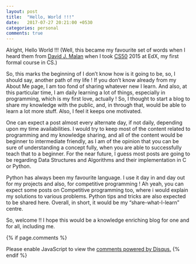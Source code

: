 ```yaml
---
layout: post
title:  "Hello, World !!!"
date:   2017-07-27 20:21:00 +0530
categories: personal
comments: true
---
```

Alright, Hello World !!! (Well, this became my favourite set of words when I heard them from [David J. Malan](http://cs.harvard.edu/malan/) when I took [CS50](https://www.edx.org/course/introduction-computer-science-harvardx-cs50x) 2015 at EdX, my first formal course in CS.)

So, this marks the beginning of I don’t know how is it going to be, so, I should say, another path of my life ! If you don’t know already from my About Me page, I am too fond of sharing whatever new I learn. And also, at this particular time, I am daily learning a lot of things, especially in programming, which is my first love, actually ! So, I thought to start a blog to share my knowledge with the public, and, in through that, would be able to learn a lot more stuff. Also, I feel it keeps one motivated.

One can expect a post almost every alternate day, if not daily, depending upon my time availabilities. I would try to keep most of the content related to programming and my knowledge sharing, and all of the content would be beginner to intermediate friendly, as I am of the opinion that you can be sure of understanding a concept fully, when you are able to successfully teach that to a beginner. For the near future, I guess most posts are going to be regarding Data Structures and Algorithms and their implementation in C or Python.

Python has always been my favourite language. I use it day in and day out for my projects and also, for competitive programming ! Ah yeah, you can expect some posts on Competitive programming too, where i would explain my solutions to various problems. Python tips and tricks are also expected to be shared here. Overall, in short, it would be my “share-what-I-learn” centre.

So, welcome !! I hope this would be a knowledge enriching blog for one and for all, including me.

{% if page.comments %}
<div id="disqus_thread"></div>
<script>

/**
*  RECOMMENDED CONFIGURATION VARIABLES: EDIT AND UNCOMMENT THE SECTION BELOW TO INSERT DYNAMIC VALUES FROM YOUR PLATFORM OR CMS.
*  LEARN WHY DEFINING THESE VARIABLES IS IMPORTANT: https://disqus.com/admin/universalcode/#configuration-variables*/

var disqus_config = function () {
this.page.url = "https://naman-bhalla.github.io/personal/2017/07/27/hello-world.html";  // Replace PAGE_URL with your page's canonical URL variable
this.page.identifier = "helloworld"; // Replace PAGE_IDENTIFIER with your page's unique identifier variable
};

(function() { // DON'T EDIT BELOW THIS LINE
var d = document, s = d.createElement('script');
s.src = 'https://namanbhalla-in.disqus.com/embed.js';
s.setAttribute('data-timestamp', +new Date());
(d.head || d.body).appendChild(s);
})();
</script>
<noscript>Please enable JavaScript to view the <a href="https://disqus.com/?ref_noscript">comments powered by Disqus.</a></noscript>
{% endif %}                            